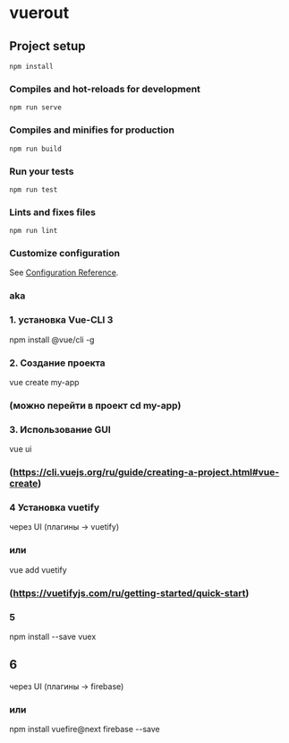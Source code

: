 # vuerout

## Project setup
```
npm install
```

### Compiles and hot-reloads for development
```
npm run serve
```

### Compiles and minifies for production
```
npm run build
```

### Run your tests
```
npm run test
```

### Lints and fixes files
```
npm run lint
```

### Customize configuration
See [Configuration Reference](https://cli.vuejs.org/config/).

### aka

### 1. установка Vue-CLI 3 
npm install @vue/cli -g

### 2. Создание  проекта
vue create my-app
### (можно перейти в проект cd my-app)

### 3. Использование GUI
vue ui
### (https://cli.vuejs.org/ru/guide/creating-a-project.html#vue-create)

### 4 Установка vuetify
через UI (плагины -> vuetify)

### или
vue add vuetify
### (https://vuetifyjs.com/ru/getting-started/quick-start)


### 5
npm install --save vuex

## 6
через UI (плагины -> firebase) 
### или
npm install vuefire@next firebase --save